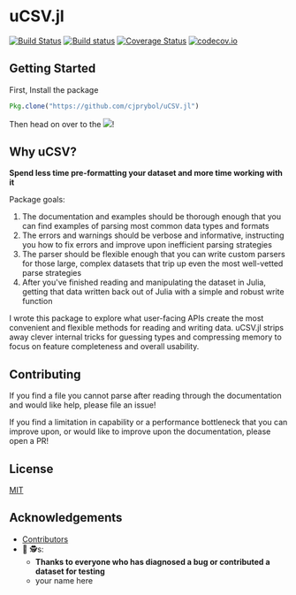 # uCSV.jl

[![Build Status](https://travis-ci.org/cjprybol/uCSV.jl.svg?branch=master)](https://travis-ci.org/cjprybol/uCSV.jl)
[![Build status](https://ci.appveyor.com/api/projects/status/re2a08kgjfserv6x/branch/master?svg=true)](https://ci.appveyor.com/project/cjprybol/ucsv-jl/branch/master)
[![Coverage Status](https://coveralls.io/repos/github/cjprybol/uCSV.jl/badge.svg?branch=master)](https://coveralls.io/github/cjprybol/uCSV.jl?branch=master)
[![codecov.io](http://codecov.io/github/cjprybol/uCSV.jl/coverage.svg?branch=master)](http://codecov.io/github/cjprybol/uCSV.jl?branch=master)

## Getting Started

First, Install the package
```julia
Pkg.clone("https://github.com/cjprybol/uCSV.jl")
```

Then head on over to the [![](https://img.shields.io/badge/docs-latest-blue.svg)](https://cjprybol.github.io/uCSV.jl/latest)!

## Why uCSV?

**Spend less time pre-formatting your dataset and more time working with it**

Package goals:

1. The documentation and examples should be thorough enough that you can find examples of parsing most common data types and formats
2. The errors and warnings should be verbose and informative, instructing you how to fix errors and improve upon inefficient parsing strategies
3. The parser should be flexible enough that you can write custom parsers for those large, complex datasets that trip up even the most well-vetted parse strategies
4. After you've finished reading and manipulating the dataset in Julia, getting that data written back out of Julia with a simple and robust write function

I wrote this package to explore what user-facing APIs create the most convenient and flexible methods for reading and writing data. uCSV.jl strips away clever internal tricks for guessing types and compressing memory to focus on feature completeness and overall usability.

## Contributing

If you find a file you cannot parse after reading through the documentation and would like help, please file an issue!

If you find a limitation in capability or a performance bottleneck that you can improve upon, or would like to improve upon the documentation, please open a PR!

## License

[MIT](https://github.com/cjprybol/uCSV.jl/blob/master/LICENSE.md)

## Acknowledgements

- [Contributors](https://github.com/cjprybol/uCSV.jl/graphs/contributors)
- 🐛 🕵️s:
    - **Thanks to everyone who has diagnosed a bug or contributed a dataset for testing**
    - your name here
